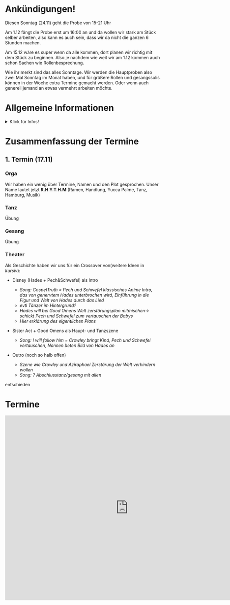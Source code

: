 # Ankündigungen!
Diesen Sonntag (24.11) geht die Probe von 15-21 Uhr

Am 1.12 fängt die Probe erst um 16:00 an und da wollen wir stark am Stück selber arbeiten, also kann es auch sein, dass wir da nicht die ganzen 6 Stunden machen.

Am 15.12 wäre es super wenn da alle kommen, dort planen wir richtig mit dem Stück zu beginnen. Also je nachdem wie weit wir am 1.12 kommen auch schon Sachen wie Rollenbesprechung. 

Wie ihr merkt sind das alles Sonntage. Wir werden die Hauptproben also zwei Mal Sonntag im Monat haben, und für größere Rollen und gesangssolis können in der Woche extra Termine gemacht werden. Oder wenn auch generell jemand an etwas vermehrt arbeiten möchte.

# Allgemeine Informationen
<details>
  <summary>Klick für Infos!</summary>
Probeort: Wu Dao Kung-Fu Schule Hamburg, Horner Weg 282, Hamburg (*an der Horner Rennbahn*)

Probezeiten(Ausnahmen stehen in Ankündigung!): Sonntag 12:00 - 18:00 Uhr
 
</details>

# Zusammenfassung der Termine
## 1. Termin (17.11)
### Orga
Wir haben ein wenig über Termine, Namen und den Plot gesprochen.
Unser Name lautet jetzt **R.H.Y.T.H.M** (Ramen, Handlung, Yucca Palme, Tanz, Hamburg, Musik)


### Tanz
Übung 

### Gesang
Übung

### Theater
Als Geschichte haben wir uns für ein Crossover von(weitere Ideen in *kursiv*):
- Disney (Hades + Pech&Schwefel) als Intro

    * *Song: GospelTruth = Pech und Schwefel klassisches Anime Intro, das von genervtem Hades unterbrochen wird, Einführung in die Figur und Welt von Hades durch das Lied*
    * *evtl Tänzer im Hintergrund?*
    * *Hades will bei Good Omens Welt zerstörungsplan mitmischen-> schickt Pech und Schwefel zum vertauschen der Babys*
    * *Hier erklärung des eigentlichen Plans*

- Sister Act + Good Omens als Haupt- und Tanzszene
    * *Song: I will follow him = Crowley bringt Kind, Pech und Schwefel vertauschen, Nonnen beten Bild von Hades an*

- Outro (noch so halb offen)
    * *Szene wie Crowley und Aziraphael Zerstörung der Welt verhindern wollen*
    * *Song: ? Abschlusstanz/gesang mit allen*

entschieden

# Termine
<iframe src="https://calendar.google.com/calendar/embed?src=48lj1qf5s29m6v94h8ketp4qck%40group.calendar.google.com&ctz=Europe%2FBerlin" style="border: 0" width="800" height="600" frameborder="0" scrolling="no"></iframe>

